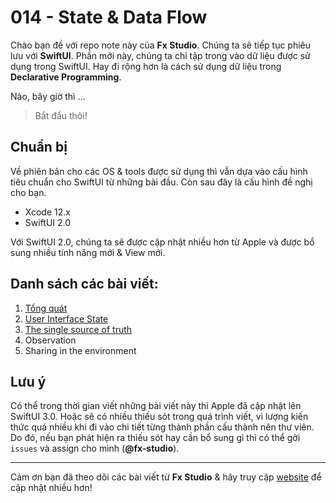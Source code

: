 # 014 - State & Data Flow

Chào bạn đề với repo note này của **Fx Studio**. Chúng ta sẽ tiếp tục phiêu lưu với **SwiftUI**. Phần mới này, chúng ta chỉ tập trong vào dữ liệu được sử dụng trong SwiftUI. Hay đi rộng hơn là cách sử dụng dữ liệu trong **Declarative Programming**.

Nào, bây giờ thì ...

> Bắt đầu thôi!

## Chuẩn bị

Về phiên bản cho các OS & tools được sử dụng thì vẫn dựa vào cấu hình tiêu chuẩn cho SwiftUI từ những bài đầu. Còn sau đây là cấu hình đề nghị cho bạn.

- Xcode 12.x
- SwiftUI 2.0

Với SwiftUI 2.0, chúng ta sẽ được cập nhật nhiều hơn từ Apple và được bổ sung nhiều tính năng mới & View mới.

## Danh sách các bài viết:

1. [Tổng quát](./01_OverView.md)
2. [User Interface State](./02_UserInterfaceState.md)
3. [The single source of truth](./03_TheSingleSourceOfTruth.md)
4. Observation
5. Sharing in the environment

## Lưu ý

Có thể trong thời gian viết những bài viết này thì Apple đã cập nhật lên SwiftUI 3.0. Hoặc sẽ có nhiều thiếu sót trong quá trình viết, vì lượng kiến thức quá nhiều khi đi vào chi tiết từng thành phần cấu thành nên thư viên. Do đó, nếu bạn phát hiện ra thiếu sót hay cần bổ sung gì thì có thể gởi `issues` và assign cho mình (**@fx-studio**).

---

Cảm ơn bạn đã theo dõi các bài viết từ **Fx Studio** & hãy truy cập [website](https://fxstudio.dev/) để cập nhật nhiều hơn!
